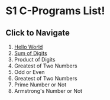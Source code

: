 # S1 C-Programs List!
## Click to Navigate
 1. [Hello World](Programs/helloWorld.md)
 2. [Sum of Digits](Programs/sumOfDigits.md)
 3. Product of Digits
 4. Greatest of Two Numbers
 5. Odd or Even
 6. Greatest of Two Numbers
 7. Prime Number or Not
 8. Armstrong's Number or Not

